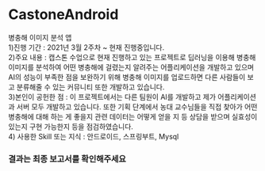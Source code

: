 # CastoneAndroid
 병충해 이미지 분석 앱 <br>
1)진행 기간 : 2021년 3월 2주차 ~ 현재 진행중입니다. <br>
2)주요 내용 : 캡스톤 수업으로 현재 진행하고 있는 프로젝트로 딥러닝을 이용해 병충해 이미지를 분석하여 어떤 병충해에 걸렸는지 알려주는 어플리케이션을 개발하고 있으며 
AI의 성능이 부족한 점을 보완하기 위해 병충해 이미지를 업로드하면 다른 사람들이 보고 분류해줄 수 있는 커뮤니티 또한 개발하고 있습니다. <br>
3)본인이 공헌한 점 : 이 프로젝트에서는 다른 팀원이 AI를 개발하고 제가 어플리케이션과 서버 모두 개발하고 있습니다. 또한 기획 단계에서 농대 교수님들을 직접 찾아가 
어떤 병충해에 대해 하는 게 좋을지 관련 데이터는 어떻게 얻을 지 등 상담을 받으며 실효성이 있는지 구현 가능한지 등을 점검하였습니다. <br>
4) 사용한 Skill 또는 지식 : 안드로이드, 스프링부트, Mysql <br>


### 결과는 최종 보고서를 확인해주세요
